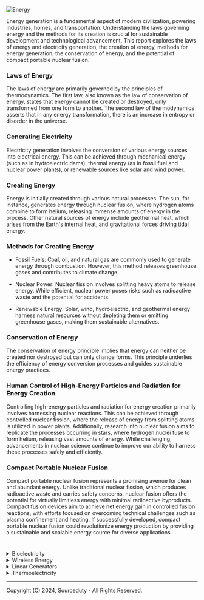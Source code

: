 ![Energy](https://github.com/sourceduty/Energy/assets/123030236/d54a7a60-97f4-4700-ac68-b9ce72024bde)

Energy generation is a fundamental aspect of modern civilization, powering industries, homes, and transportation. Understanding the laws governing energy and the methods for its creation is crucial for sustainable development and technological advancement. This report explores the laws of energy and electricity generation, the creation of energy, methods for energy generation, the conservation of energy, and the potential of compact portable nuclear fusion.

### Laws of Energy 

The laws of energy are primarily governed by the principles of thermodynamics. The first law, also known as the law of conservation of energy, states that energy cannot be created or destroyed, only transformed from one form to another. The second law of thermodynamics asserts that in any energy transformation, there is an increase in entropy or disorder in the universe.

### Generating Electricity

Electricity generation involves the conversion of various energy sources into electrical energy. This can be achieved through mechanical energy (such as in hydroelectric dams), thermal energy (as in fossil fuel and nuclear power plants), or renewable sources like solar and wind power.

### Creating Energy

Energy is initially created through various natural processes. The sun, for instance, generates energy through nuclear fusion, where hydrogen atoms combine to form helium, releasing immense amounts of energy in the process. Other natural sources of energy include geothermal heat, which arises from the Earth's internal heat, and gravitational forces driving tidal energy.

### Methods for Creating Energy

- Fossil Fuels: Coal, oil, and natural gas are commonly used to generate energy through combustion. However, this method releases greenhouse gases and contributes to climate change.

- Nuclear Power: Nuclear fission involves splitting heavy atoms to release energy. While efficient, nuclear power poses risks such as radioactive waste and the potential for accidents.

- Renewable Energy: Solar, wind, hydroelectric, and geothermal energy harness natural resources without depleting them or emitting greenhouse gases, making them sustainable alternatives.

### Conservation of Energy

The conservation of energy principle implies that energy can neither be created nor destroyed but can only change forms. This principle underlies the efficiency of energy conversion processes and guides sustainable energy practices.

### Human Control of High-Energy Particles and Radiation for Energy Creation

Controlling high-energy particles and radiation for energy creation primarily involves harnessing nuclear reactions. This can be achieved through controlled nuclear fission, where the release of energy from splitting atoms is utilized in power plants. Additionally, research into nuclear fusion aims to replicate the processes occurring in stars, where hydrogen nuclei fuse to form helium, releasing vast amounts of energy. While challenging, advancements in nuclear science continue to improve our ability to harness these processes safely and efficiently.

### Compact Portable Nuclear Fusion

Compact portable nuclear fusion represents a promising avenue for clean and abundant energy. Unlike traditional nuclear fission, which produces radioactive waste and carries safety concerns, nuclear fusion offers the potential for virtually limitless energy with minimal radioactive byproducts. Compact fusion devices aim to achieve net energy gain in controlled fusion reactions, with efforts focused on overcoming technical challenges such as plasma confinement and heating. If successfully developed, compact portable nuclear fusion could revolutionize energy production by providing a sustainable and scalable energy source for diverse applications.

#

<details><summary>Bioelectricity</summary>
<br>

![Bioelectric](https://github.com/sourceduty/Energy/assets/123030236/02dd9eed-628c-42a5-9812-e455f037ad31)

Bioelectrogenesis involves the biological generation of electricity by organisms like electric eels and certain bacteria, achieved through specialized organs or cellular mechanisms. Microbial Fuel Cells (MFCs) leverage electrogenic bacteria to convert chemical energy into electricity, offering eco-friendly waste treatment and renewable energy generation solutions. These cells operate by breaking down organic substrates in the anode chamber, releasing electrons that travel through an external circuit, ultimately generating electric current.

Small-scale MFCs, characterized by their portability and low power output, find diverse applications such as environmental monitoring, remote sensing, and emergency power supply. They can be integrated into wearable devices, powering sensors for various purposes. These devices are also valuable educational tools for teaching concepts related to renewable energy and microbiology. Additionally, online platforms and scientific equipment suppliers offer MFCs for sale, catering to academic, industrial, and research needs.

Commercially manufactured MFCs from companies like Cambrian Innovation, MICROrganic Technologies, and BioeM Power are tailored for specific applications such as wastewater treatment, renewable energy generation, and environmental monitoring. These systems vary in size, power output, and scalability, offering solutions for diverse requirements. Evaluating factors like intended application, power output, and compatibility is crucial when considering the purchase of a commercially manufactured MFC.

### Alternative MFCs

Microbial fuel cells have traditionally relied on the decomposition of organic matter to generate electricity. However, alternative approaches have emerged that expand the range of substrates usable in MFCs. Some MFC designs utilize inorganic substrates such as hydrogen gas, sulfide, or iron ions, which certain bacteria can oxidize, releasing electrons that are captured by electrodes to produce electricity. Additionally, synthetic electron donors like acetate or glucose have been employed in MFCs to facilitate electron transfer and electricity generation, demonstrating that organic matter is not strictly necessary for MFC operation.

Another avenue of research focuses on harnessing microbial metabolic processes that do not directly involve organic matter. For instance, certain bacteria can generate electricity through the oxidation of ammonia or the reduction of nitrate or sulfate. These processes involve electron transfer between microbial species or between microorganisms and solid electrodes, enabling electricity generation in MFCs without relying on organic substrates. Furthermore, photosynthetic MFCs combine photosynthetic microorganisms with electrochemically active bacteria, utilizing light energy to produce organic compounds through photosynthesis, which are then metabolized to release electrons for electricity generation.

These diverse approaches showcase the versatility of MFC technology in generating electricity using a variety of substrates and metabolic pathways beyond organic matter decomposition. While challenges such as efficiency and scalability persist, ongoing research in this field continues to explore novel strategies for improving MFC performance and expanding their applications in renewable energy and environmental remediation.

### Inorganic Substrates

Inorganic substrates offer a promising avenue for microbial fuel cells (MFCs), expanding their potential beyond reliance on organic matter. One notable example is the utilization of hydrogen gas (H2) as a substrate. Certain hydrogen-oxidizing bacteria, such as Geobacter sulfurreducens or Shewanella oneidensis, can oxidize hydrogen gas in the presence of an electron acceptor, releasing electrons that can be captured by an anode electrode to produce electricity. This process, known as hydrogen oxidation, represents a clean and efficient method of electricity generation in MFCs without the need for organic substrates.

Another inorganic substrate utilized in MFCs is sulfide (S2-) ions. Sulfide-oxidizing bacteria, such as Desulfobulbus propionicus, are capable of oxidizing sulfide ions to elemental sulfur or sulfate, releasing electrons in the process. These electrons can then be transferred to an anode electrode to generate electricity. Sulfide-based MFCs have shown promise for applications in wastewater treatment, where sulfide-rich streams can serve as an abundant and renewable energy source for electricity generation.

Additionally, MFCs can utilize iron ions (Fe2+ or Fe3+) as inorganic substrates for electricity generation. Certain iron-oxidizing bacteria, such as Geobacter metallireducens, are capable of oxidizing ferrous ions to ferric ions, accompanied by the release of electrons. These electrons can be harnessed by an anode electrode to produce electrical current. Iron-based MFCs have been investigated for their potential in environmental remediation, such as the treatment of acid mine drainage, where iron-rich waters can serve as a suitable substrate for electricity generation while simultaneously aiding in metal precipitation and water purification.

These examples illustrate the diversity of inorganic substrates that can be employed in MFCs, showcasing their potential for sustainable electricity generation from abundant and renewable resources beyond organic matter.

### Future MFCs

![Biofuel](https://github.com/sourceduty/Energy/assets/123030236/992bba8b-4266-4bb6-9630-0151ffe2919e)

The future of microbial fuel cells (MFCs) holds tremendous promise as researchers continue to innovate and refine this technology for a variety of applications. One key area of focus is enhancing MFC efficiency and scalability to enable broader adoption in renewable energy generation. Advances in materials science and engineering are leading to the development of novel electrode materials with improved conductivity, surface area, and biocompatibility, which can enhance electron transfer rates and overall MFC performance. Moreover, research efforts are aimed at optimizing MFC configurations, such as stackable or modular designs, to increase power output and accommodate diverse operating conditions. These advancements are paving the way for MFCs to play a more significant role in decentralized energy production, wastewater treatment, and environmental monitoring.

Furthermore, the integration of MFCs into hybrid systems and innovative applications is expanding their potential impact across various sectors. For instance, coupling MFCs with renewable energy sources like solar or wind power can create hybrid energy systems that offer continuous and reliable electricity generation. Additionally, MFCs can be integrated into bioelectrochemical systems for the simultaneous production of value-added products, such as hydrogen gas or organic acids, through microbial electrochemical synthesis. Beyond energy generation, MFC technology holds promise for applications in environmental remediation, biosensing, and bioremediation, where the ability to harness microbial metabolism for electricity production offers sustainable solutions to pressing global challenges. As research continues to push the boundaries of MFC performance and versatility, the future looks bright for this innovative technology to contribute to a more sustainable and resilient future.

<br>
</details>

<details><summary>Wireless Energy</summary>
<br>

Wireless energy has emerged as a revolutionary concept, promising to redefine how we power devices and systems. Unlike traditional wired connections, wireless energy transfer eliminates the need for physical cables, offering unprecedented convenience and flexibility. This technology has sparked immense interest across various industries, from consumer electronics to healthcare and beyond. The potential applications are vast, ranging from charging smartphones without cords to powering entire networks of sensors in smart cities.

Wireless energy transmission lies at the heart of this transformative technology. It enables the transfer of electrical energy from a power source to a recipient device without the need for physical conductors. Several methods are being explored for wireless energy transmission, including electromagnetic radiation, magnetic resonance, and ultrasound. Each approach has its advantages and limitations, such as range, efficiency, and safety considerations. Researchers continue to innovate in this field, striving to enhance efficiency and address practical challenges to enable widespread adoption.

One of the key challenges in wireless energy transmission is ensuring compatibility with different materials and environments. Unlike wired connections, which rely on direct physical contact, wireless energy transfer must contend with obstacles such as walls, furniture, and other objects. Moreover, the characteristics of materials can affect the efficiency and range of energy transmission. For example, materials with high electrical conductivity may interfere with electromagnetic fields, while dense materials can attenuate signals. Engineers are developing techniques to mitigate these challenges, including signal processing algorithms, adaptive antenna designs, and frequency optimization.

Despite these challenges, significant progress has been made in wireless energy transmission through different materials and environments. Researchers are exploring novel materials and techniques to improve efficiency and reliability. For example, metamaterials with unique electromagnetic properties show promise for enhancing wireless energy transfer across various mediums. Additionally, advances in wireless power transfer standards and protocols are paving the way for interoperability and seamless integration into existing infrastructure. As the technology continues to mature, wireless energy transmission holds the potential to revolutionize how we distribute and utilize power in the modern world.

<br>
</details>

<details><summary>Linear Generators</summary>
<br>

Permanent magnet linear generators (PMLGs) are innovative devices that convert linear motion directly into electrical energy. They utilize arrays of permanent magnets and coils of wire to generate electricity as the magnets move past the coils or vice versa. These generators offer several advantages including high efficiency, durability, compactness, and environmental friendliness. With fewer moving parts compared to traditional generators, PMLGs are more reliable, require less maintenance, and can be designed to fit into compact spaces. Additionally, they are a cleaner and more sustainable energy source since they don't rely on fossil fuels for operation.

PMLGs find applications across various fields such as renewable energy systems, wave energy converters, linear motors, and aerospace systems. Their versatility makes them suitable for a wide range of linear motion-to-electricity conversion needs. However, challenges such as cost, scalability, and optimization for specific applications persist and are areas of ongoing research and development. Despite these challenges, the potential of permanent magnet linear generators to contribute to cleaner energy production and more efficient power generation systems continues to drive innovation in the field.

<br>
</details>

<details><summary>Thermoelectricity</summary>
<br>

Thermoelectric devices utilize the Seebeck effect, a phenomenon where a temperature gradient across a junction of two different materials generates an electric voltage. This voltage can then be used to generate electric power. Thermoelectric devices are unique in that they directly convert heat energy into electrical energy without the need for moving parts, making them attractive for various applications, especially where reliability, simplicity, and maintenance-free operation are crucial. Here's an expanded overview:

1. Principle of Operation
   
   - Seebeck Effect: When a temperature gradient is applied across a junction of two dissimilar conductors or semiconductors, it creates a potential difference, resulting in the flow of electric current. This effect arises due to the difference in the electron energy levels between the two materials.
   - Peltier Effect: Conversely, when an electric current is passed through the junction, it creates a temperature gradient, resulting in one side of the junction becoming cooler while the other side becomes hotter. This effect is reversible to the Seebeck effect.

3. Materials
   
   - Thermoelectric materials must exhibit high electrical conductivity (for efficient charge carrier transport) and low thermal conductivity (to maintain a high temperature gradient).
   - Semiconductors, especially certain types of doped materials and alloys, are commonly used in thermoelectric devices due to their suitable properties.
   - Research is ongoing to discover and develop new materials with enhanced thermoelectric properties, such as higher efficiency and operating temperature range.

4. Applications
   
   - Waste Heat Recovery: One of the primary applications of thermoelectric devices is in recovering waste heat from various industrial processes, automotive exhaust systems, and electronic devices. This recovered heat can then be converted into electricity, improving overall energy efficiency.
   - Portable Power Generation: Thermoelectric generators (TEGs) are used in portable and remote power applications, such as powering sensors, small electronic devices, and wearable technology. They can utilize temperature differentials from the environment or body heat to generate electricity.
   - Space Exploration: Thermoelectric generators have been employed in space missions to provide power in environments where solar energy may be limited or impractical, such as deep space or missions to planets with long nights or dusty atmospheres.
   - Microelectronics Cooling: Thermoelectric coolers (TECs) are used for localized cooling of electronic components in applications where traditional refrigeration systems are impractical or too bulky. TECs find use in laser diodes, CPUs, and other heat-sensitive electronic devices.

5. Challenges and Limitations
   
   - Efficiency: Current thermoelectric materials have relatively low efficiency compared to other power generation technologies, limiting their widespread adoption, particularly for large-scale applications.
   - Cost: Thermoelectric materials can be expensive, and the manufacturing process can add to the overall cost of thermoelectric devices.
   - Temperature Constraints: Thermoelectric devices typically operate best with moderate temperature differentials, limiting their effectiveness in high-temperature or low-temperature environments.
   - Material Toxicity: Some thermoelectric materials contain toxic elements, raising concerns regarding environmental and health impacts, especially during manufacturing and disposal.

Research and development efforts are ongoing to address these challenges, with a focus on improving thermoelectric efficiency, expanding the temperature range of operation, and reducing manufacturing costs. Despite these challenges, thermoelectric devices hold promise for a wide range of applications, especially in niche markets and situations where other power generation methods are not feasible or practical.

<br>
</details>

***
Copyright (C) 2024, Sourceduty - All Rights Reserved.
